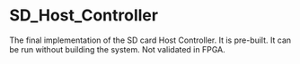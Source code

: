 # SD_Host_Controller
The final implementation of the SD card Host Controller. It is pre-built.
It can be run without building the system.
Not validated in FPGA.
